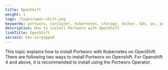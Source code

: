 ```yaml
---
title: OpenShift
weight: 1
logo: /logos/open-shift.png
keywords: portworx, container, kubernetes, storage, docker, k8s, pv, persistent disk, openshift
description: How to install Portworx with OpenShift
linkTitle: OpenShift
series2: k8s-airgapped
---
```


This topic explains how to install Portworx with Kubernetes on OpenShift. There are following two ways to
install Portworx on Openshift. For Openshift 4 and above, it is recommended to install using the Portworx
Operator.
